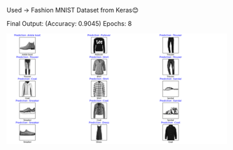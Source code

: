 
Used -> Fashion MNIST Dataset from Keras😊

Final Output: (Accuracy: 0.9045)
Epochs: 8

<img src="Figure_1.png"/>
